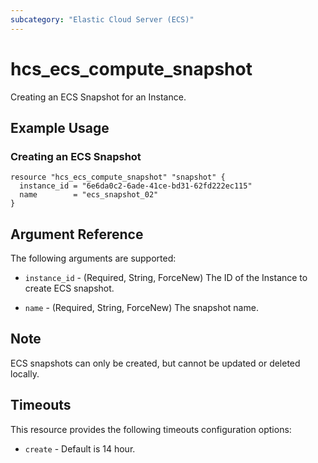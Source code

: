 ```yaml
---
subcategory: "Elastic Cloud Server (ECS)"
---
```


# hcs_ecs_compute_snapshot

Creating an ECS Snapshot for an Instance.

## Example Usage

### Creating an ECS Snapshot

```hcl
resource "hcs_ecs_compute_snapshot" "snapshot" {
  instance_id = "6e6da0c2-6ade-41ce-bd31-62fd222ec115"
  name        = "ecs_snapshot_02"
}
```

## Argument Reference

The following arguments are supported:

* `instance_id` - (Required, String, ForceNew) The ID of the Instance to create ECS snapshot.

* `name` - (Required, String, ForceNew) The snapshot name.

## Note

ECS snapshots can only be created, but cannot be updated or deleted locally.

## Timeouts

This resource provides the following timeouts configuration options:

* `create` - Default is 14 hour.
